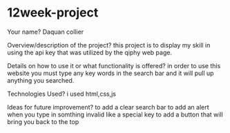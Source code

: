 # 12week-project
Your name?
 Daquan collier
 
 Overview/description of the project?
 this project is to display my skill in using the api key that was utilized by the qiphy web page.

Details on how to use it or what functionality is offered?
in order to use this website you must type any key words in the search bar and it will pull up anything you searched.

Technologies Used?
i used html,css,js

  Ideas for future improvement?
to add a clear search bar
to add an alert when you type in somthing invalid like a special key
to add a button that will bring you back to the top
